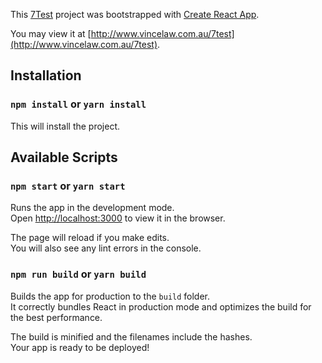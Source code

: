 This [7Test](http://www.vincelaw.com.au/7test) project was bootstrapped with [Create React App](https://github.com/facebookincubator/create-react-app).

You may view it at [http://www.vincelaw.com.au/7test](http://www.vincelaw.com.au/7test).

## Installation

### `npm install` or `yarn install`

This will install the project.

## Available Scripts

### `npm start` or `yarn start`

Runs the app in the development mode.<br>
Open [http://localhost:3000](http://localhost:3000) to view it in the browser.

The page will reload if you make edits.<br>
You will also see any lint errors in the console.

### `npm run build` or `yarn build`

Builds the app for production to the `build` folder.<br>
It correctly bundles React in production mode and optimizes the build for the best performance.

The build is minified and the filenames include the hashes.<br>
Your app is ready to be deployed!